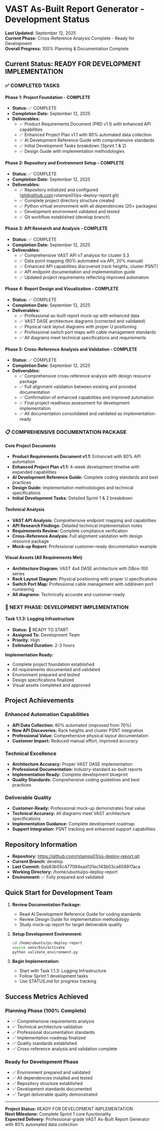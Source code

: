 # VAST As-Built Report Generator - Development Status

**Last Updated:** September 12, 2025  
**Current Phase:** Cross-Reference Analysis Complete - Ready for Development  
**Overall Progress:** 100% Planning & Documentation Complete  

## Current Status: READY FOR DEVELOPMENT IMPLEMENTATION

### ✅ COMPLETED TASKS

#### Phase 1: Project Foundation - COMPLETE
- **Status:** ✅ COMPLETE
- **Completion Date:** September 12, 2025
- **Deliverables:**
  - ✅ Product Requirements Document (PRD v1.1) with enhanced API capabilities
  - ✅ Enhanced Project Plan v1.1 with 80% automated data collection
  - ✅ AI Development Reference Guide with comprehensive standards
  - ✅ Initial Development Tasks breakdown (Sprint 1 & 2)
  - ✅ Design Guide with implementation methodologies

#### Phase 2: Repository and Environment Setup - COMPLETE
- **Status:** ✅ COMPLETE
- **Completion Date:** September 12, 2025
- **Deliverables:**
  - ✅ Repository initialized and configured (git@github.com:rstamps01/ps-deploy-report.git)
  - ✅ Complete project directory structure created
  - ✅ Python virtual environment with all dependencies (20+ packages)
  - ✅ Development environment validated and tested
  - ✅ Git workflow established (develop branch)

#### Phase 3: API Research and Analysis - COMPLETE
- **Status:** ✅ COMPLETE
- **Completion Date:** September 12, 2025
- **Deliverables:**
  - ✅ Comprehensive VAST API v7 analysis for cluster 5.3
  - ✅ Data point mapping (80% automated via API, 20% manual)
  - ✅ Enhanced API capabilities discovered (rack heights, cluster PSNT)
  - ✅ API endpoint documentation and implementation guide
  - ✅ Updated project requirements reflecting improved automation

#### Phase 4: Report Design and Visualization - COMPLETE
- **Status:** ✅ COMPLETE
- **Completion Date:** September 12, 2025
- **Deliverables:**
  - ✅ Professional as-built report mock-up with enhanced data
  - ✅ VAST DASE architecture diagrams (corrected and validated)
  - ✅ Physical rack layout diagrams with proper U positioning
  - ✅ Professional switch port maps with cable management standards
  - ✅ All diagrams meet technical specifications and requirements

#### Phase 5: Cross-Reference Analysis and Validation - COMPLETE
- **Status:** ✅ COMPLETE
- **Completion Date:** September 12, 2025
- **Deliverables:**
  - ✅ Comprehensive cross-reference analysis with design resource package
  - ✅ Full alignment validation between existing and provided documentation
  - ✅ Confirmation of enhanced capabilities and improved automation
  - ✅ Final project readiness assessment for development implementation
  - ✅ All documentation consolidated and validated as implementation-ready

### 📋 COMPREHENSIVE DOCUMENTATION PACKAGE

#### Core Project Documents
- **Product Requirements Document v1.1:** Enhanced with 80% API automation
- **Enhanced Project Plan v1.1:** 4-week development timeline with expanded capabilities
- **AI Development Reference Guide:** Complete coding standards and best practices
- **Design Guide:** Implementation methodologies and technical specifications
- **Initial Development Tasks:** Detailed Sprint 1 & 2 breakdown

#### Technical Analysis
- **VAST API Analysis:** Comprehensive endpoint mapping and capabilities
- **API Research Findings:** Detailed technical implementation notes
- **Requirements Review:** Complete compliance verification
- **Cross-Reference Analysis:** Full alignment validation with design resource package
- **Mock-up Report:** Professional customer-ready documentation example

#### Visual Assets (All Requirements Met)
- **Architecture Diagram:** VAST 4x4 DASE architecture with DBox-100 series
- **Rack Layout Diagram:** Physical positioning with proper U specifications
- **Switch Port Map:** Professional cable management with odd/even port numbering
- **All diagrams:** Technically accurate and customer-ready

### 🔄 NEXT PHASE: DEVELOPMENT IMPLEMENTATION

#### Task 1.1.3: Logging Infrastructure
- **Status:** 🔄 READY TO START
- **Assigned To:** Development Team
- **Priority:** High
- **Estimated Duration:** 2-3 hours

**Implementation Ready:**
- Complete project foundation established
- All requirements documented and validated
- Environment prepared and tested
- Design specifications finalized
- Visual assets completed and approved

## Project Achievements

### Enhanced Automation Capabilities
- **API Data Collection:** 80% automated (improved from 70%)
- **New API Discoveries:** Rack heights and cluster PSNT integration
- **Professional Value:** Comprehensive physical layout documentation
- **Customer Impact:** Reduced manual effort, improved accuracy

### Technical Excellence
- **Architecture Accuracy:** Proper VAST DASE implementation
- **Professional Documentation:** Industry-standard as-built reports
- **Implementation Ready:** Complete development blueprint
- **Quality Standards:** Comprehensive coding guidelines and best practices

### Deliverable Quality
- **Customer-Ready:** Professional mock-up demonstrates final value
- **Technical Accuracy:** All diagrams meet VAST architecture specifications
- **Implementation Guidance:** Complete development roadmap
- **Support Integration:** PSNT tracking and enhanced support capabilities

## Repository Information
- **Repository:** https://github.com/rstamps01/ps-deploy-report.git
- **Current Branch:** develop
- **Last Commit:** 6ab83b05c477094ead131ec143b03ca658917aca
- **Working Directory:** /home/ubuntu/ps-deploy-report
- **Environment:** ✅ Fully prepared and validated

## Quick Start for Development Team

1. **Review Documentation Package:**
   - Read AI Development Reference Guide for coding standards
   - Review Design Guide for implementation methodology
   - Study mock-up report for target deliverable quality

2. **Setup Development Environment:**
   ```bash
   cd /home/ubuntu/ps-deploy-report
   source venv/bin/activate
   python validate_environment.py
   ```

3. **Begin Implementation:**
   - Start with Task 1.1.3: Logging Infrastructure
   - Follow Sprint 1 development tasks
   - Use STATUS.md for progress tracking

## Success Metrics Achieved

### Planning Phase (100% Complete)
- ✅ Comprehensive requirements analysis
- ✅ Technical architecture validation
- ✅ Professional documentation standards
- ✅ Implementation roadmap finalized
- ✅ Quality standards established
- ✅ Cross-reference analysis and validation complete

### Ready for Development Phase
- ✅ Environment prepared and validated
- ✅ All dependencies installed and tested
- ✅ Repository structure established
- ✅ Development standards documented
- ✅ Target deliverable quality demonstrated

---

**Project Status:** READY FOR DEVELOPMENT IMPLEMENTATION  
**Next Milestone:** Complete Sprint 1 core functionality  
**Expected Delivery:** Professional-grade VAST As-Built Report Generator with 80% automated data collection

